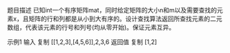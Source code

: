 题目描述
已知int一个有序矩阵mat，同时给定矩阵的大小n和m以及需要查找的元素x，且矩阵的行和列都是从小到大有序的。设计查找算法返回所查找元素的二元数组，代表该元素的行号和列号(均从零开始)。保证元素互异。

示例1
输入
复制
[[1,2,3],[4,5,6]],2,3,6
返回值
复制
[1,2]